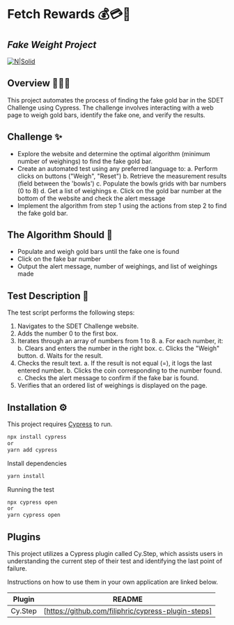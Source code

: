 # Fetch Rewards 💰💳🤑
## _Fake Weight Project_

[![N|Solid](https://www.shareicon.net/data/128x128/2015/12/28/694395_scale_512x512.png)]()


## Overview 👩🏻‍💻
This project automates the process of finding the fake gold bar in the SDET Challenge using Cypress. The challenge involves interacting with a web page to weigh gold bars, identify the fake one, and verify the results.


## Challenge  ✨
- Explore the website and determine the optimal algorithm (minimum number of weighings) to find the fake gold bar.
- Create an automated test using any preferred language to:
 a. Perform clicks on buttons ("Weigh", "Reset")
 b. Retrieve the measurement results (field between the 'bowls')
 c. Populate the bowls grids with bar numbers (0 to 8)
 d. Get a list of weighings
e. Click on the gold bar number at the bottom of the website and check the alert message
- Implement the algorithm from step 1 using the actions from step 2 to find the fake gold bar.

## The Algorithm Should 🧠
- Populate and weigh gold bars until the fake one is found
- Click on the fake bar number
- Output the alert message, number of weighings, and list of weighings made

## Test Description 📝 
The test script performs the following steps:

1. Navigates to the SDET Challenge website.
2. Adds the number 0 to the first box.
3. Iterates through an array of numbers from 1 to 8.
    a. For each number, it:
    b. Clears and enters the number in the right box.
    c. Clicks the "Weigh" button.
    d. Waits for the result.
4. Checks the result text.
    a. If the result is not equal (=), it logs the last entered number.
    b. Clicks the coin corresponding to the number found.
    c. Checks the alert message to confirm if the fake bar is found.
5. Verifies that an ordered list of weighings is displayed on the page.
 

## Installation ⚙️

This project requires [Cypress](https://www.cypress.io/) to run.
```sh
npx install cypress
or
yarn add cypress
```
Install dependencies
```sh
yarn install
```

Running the test

```sh
npx cypress open
or
yarn cypress open
```

## Plugins

This project utilizes a Cypress plugin called Cy.Step, which assists users in understanding the current step of their test and identifying the last point of failure.

Instructions on how to use them in your own application are linked below.

| Plugin | README |
| ------ | ------ |
| Cy.Step | [https://github.com/filiphric/cypress-plugin-steps] |


